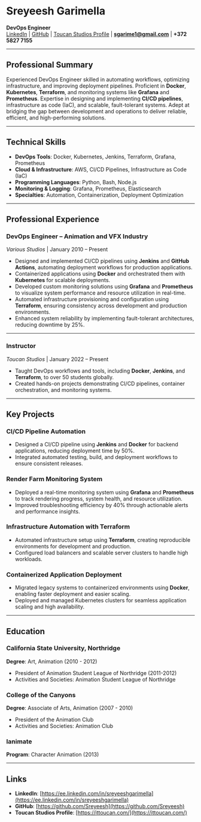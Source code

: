 # **Sreyeesh Garimella**  
**DevOps Engineer**  
[LinkedIn](https://ee.linkedin.com/in/sreyeeshgarimella) | [GitHub](https://github.com/Sreyeesh) | [Toucan Studios Profile](https://ittoucan.com/) | **sgarime1@gmail.com** | **+372 5827 7155**

---

## **Professional Summary**  
Experienced DevOps Engineer skilled in automating workflows, optimizing infrastructure, and improving deployment pipelines. Proficient in **Docker**, **Kubernetes**, **Terraform**, and monitoring systems like **Grafana** and **Prometheus**. Expertise in designing and implementing **CI/CD pipelines**, infrastructure as code (IaC), and scalable, fault-tolerant systems. Adept at bridging the gap between development and operations to deliver reliable, efficient, and high-performing solutions.

---

## **Technical Skills**  
- **DevOps Tools**: Docker, Kubernetes, Jenkins, Terraform, Grafana, Prometheus  
- **Cloud & Infrastructure**: AWS, CI/CD Pipelines, Infrastructure as Code (IaC)  
- **Programming Languages**: Python, Bash, Node.js  
- **Monitoring & Logging**: Grafana, Prometheus, Elasticsearch  
- **Specialties**: Automation, Containerization, Deployment Optimization  

---

## **Professional Experience**

### **DevOps Engineer – Animation and VFX Industry**  
*Various Studios* | January 2010 – Present  
- Designed and implemented CI/CD pipelines using **Jenkins** and **GitHub Actions**, automating deployment workflows for production applications.  
- Containerized applications using **Docker** and orchestrated them with **Kubernetes** for scalable deployments.  
- Developed custom monitoring solutions using **Grafana** and **Prometheus** to visualize system performance and resource utilization in real-time.  
- Automated infrastructure provisioning and configuration using **Terraform**, ensuring consistency across development and production environments.  
- Enhanced system reliability by implementing fault-tolerant architectures, reducing downtime by 25%.

---

### **Instructor**  
*Toucan Studios* | January 2022 – Present  
- Taught DevOps workflows and tools, including **Docker**, **Jenkins**, and **Terraform**, to over 50 students globally.  
- Created hands-on projects demonstrating CI/CD pipelines, container orchestration, and monitoring systems.

---

## **Key Projects**

### **CI/CD Pipeline Automation**  
- Designed a CI/CD pipeline using **Jenkins** and **Docker** for backend applications, reducing deployment time by 50%.  
- Integrated automated testing, build, and deployment workflows to ensure consistent releases.

### **Render Farm Monitoring System**  
- Deployed a real-time monitoring system using **Grafana** and **Prometheus** to track rendering progress, system health, and resource utilization.  
- Improved troubleshooting efficiency by 40% through actionable alerts and performance insights.

### **Infrastructure Automation with Terraform**  
- Automated infrastructure setup using **Terraform**, creating reproducible environments for development and production.  
- Configured load balancers and scalable server clusters to handle high workloads.

### **Containerized Application Deployment**  
- Migrated legacy systems to containerized environments using **Docker**, enabling faster deployment and easier scaling.  
- Deployed and managed Kubernetes clusters for seamless application scaling and high availability.

---

## **Education**  

### **California State University, Northridge**  
**Degree**: Art, Animation (2010 - 2012)  
- President of Animation Student League of Northridge (2011-2012)  
- Activities and Societies: Animation Student League of Northridge  

### **College of the Canyons**  
**Degree**: Associate of Arts, Animation (2007 - 2010)  
- President of the Animation Club  
- Activities and Societies: Animation Club  

### **Ianimate**  
**Program**: Character Animation (2013)  

---

## **Links**  
- **LinkedIn**: [https://ee.linkedin.com/in/sreyeeshgarimella](https://ee.linkedin.com/in/sreyeeshgarimella)  
- **GitHub**: [https://github.com/Sreyeesh](https://github.com/Sreyeesh)  
- **Toucan Studios Profile**: [https://ittoucan.com/](https://ittoucan.com/)  
